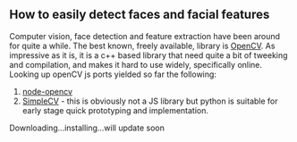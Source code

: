 ## How to easily detect faces and facial features

Computer vision, face detection and feature extraction have been around for quite a while. The best known, freely available, library is [OpenCV](http://opencv.org/). As impressive as it is, it is a c++ based library that need quite a bit of tweeking and compilation, and makes it hard to use widely, specifically online.
Looking up openCV js ports yielded so far the following:

1. [node-opencv](https://github.com/peterbraden/node-opencv)
2. [SimpleCV](http://simplecv.org/) - this is obviously not a JS library but python is suitable for early stage quick prototyping and implementation.

Downloading...installing...will update soon